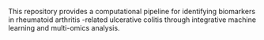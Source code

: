 This repository provides a computational pipeline for identifying biomarkers in rheumatoid arthritis -related ulcerative colitis through integrative machine learning and multi-omics analysis. 
